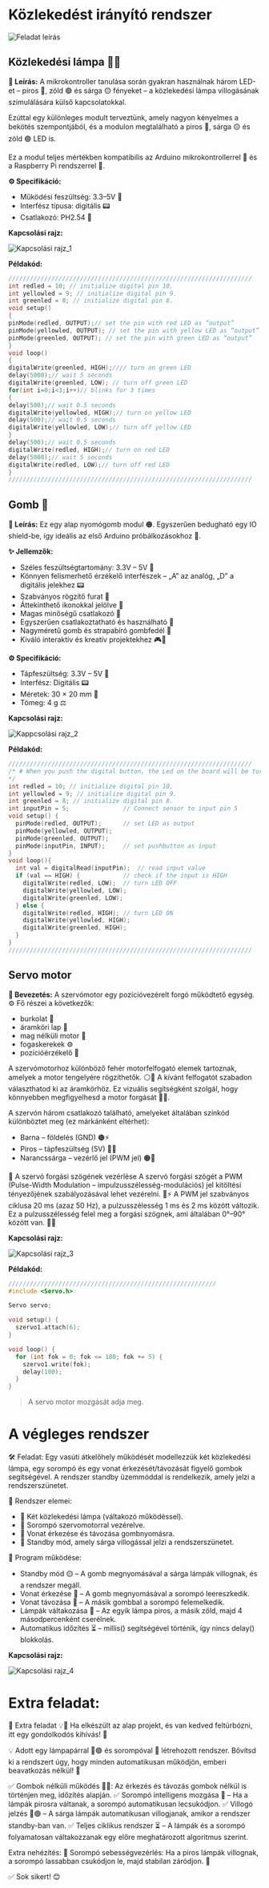 # Közlekedést irányító rendszer

![Feladat leírás](kozlekedes_iranyitas.png)

## Közlekedési lámpa 🚥🚦

**📘 Leírás:** A mikrokontroller tanulása során gyakran használnak három LED-et – piros 🔴, zöld 🟢 és sárga 🟡 fényeket – a közlekedési lámpa villogásának szimulálására külső kapcsolatokkal.  

Ezúttal egy különleges modult terveztünk, amely nagyon kényelmes a bekötés szempontjából, és a modulon megtalálható a piros 🔴, sárga 🟡 és zöld 🟢 LED is.  

Ez a modul teljes mértékben kompatibilis az Arduino mikrokontrollerrel 🤖 és a Raspberry Pi rendszerrel 🍓.  

**⚙️ Specifikáció:**
- Működési feszültség: 3.3–5V 🔋
- Interfész típusa: digitális 📟
- Csatlakozó: PH2.54 🔌

**Kapcsolási rajz:**

![Kapcsolási rajz_1](kapcs_1.png)

**Példakód:**
``` cpp
////////////////////////////////////////////////////////////////////
int redled = 10; // initialize digital pin 10.
int yellowled = 9; // initialize digital pin 9.
int greenled = 8; // initialize digital pin 8.
void setup()
{
pinMode(redled, OUTPUT);// set the pin with red LED as “output”
pinMode(yellowled, OUTPUT); // set the pin with yellow LED as “output”
pinMode(greenled, OUTPUT); // set the pin with green LED as “output”
}
void loop()
{
digitalWrite(greenled, HIGH);//// turn on green LED
delay(5000);// wait 5 seconds
digitalWrite(greenled, LOW); // turn off green LED
for(int i=0;i<3;i++)// blinks for 3 times
{
delay(500);// wait 0.5 seconds
digitalWrite(yellowled, HIGH);// turn on yellow LED
delay(500);// wait 0.5 seconds
digitalWrite(yellowled, LOW);// turn off yellow LED
} 
delay(500);// wait 0.5 seconds
digitalWrite(redled, HIGH);// turn on red LED
delay(5000);// wait 5 seconds
digitalWrite(redled, LOW);// turn off red LED
}
////////////////////////////////////////////////////////////////////
```

## Gomb 🔘

**📘 Leírás:** Ez egy alap nyomógomb modul 🟠. Egyszerűen bedugható egy IO shield-be, így ideális az első Arduino próbálkozásokhoz 🤖.

**✨ Jellemzők:**
- Széles feszültségtartomány: 3.3V – 5V 🔋
- Könnyen felismerhető érzékelő interfészek – „A” az analóg, „D” a digitális jelekhez 📟
- Szabványos rögzítő furat 🔩
- Áttekinthető ikonokkal jelölve 👀
- Magas minőségű csatlakozó 🔌
- Egyszerűen csatlakoztatható és használható 🧩
- Nagyméretű gomb és strapabíró gombfedél 🔘
- Kiváló interaktív és kreatív projektekhez 🎮🎨

**⚙️ Specifikáció:**
- Tápfeszültség: 3.3V – 5V 🔋
- Interfész: Digitális 📟
- Méretek: 30 × 20 mm 📏
- Tömeg: 4 g ⚖️

**Kapcsolási rajz:**

![Kappcsolási rajz_2](kapcs_2.png)

**Példakód:**
``` cpp
////////////////////////////////////////////////////////////////////
/* # When you push the digital button, the Led on the board will be turned on. Otherwise,the led is turned off.
*/
int redled = 10; // initialize digital pin 10.
int yellowled = 9; // initialize digital pin 9.
int greenled = 8; // initialize digital pin 8.
int inputPin = 5;               // Connect sensor to input pin 5
void setup() {
  pinMode(redled, OUTPUT);      // set LED as output
  pinMode(yellowled, OUTPUT);
  pinMode(greenled, OUTPUT);
  pinMode(inputPin, INPUT);     // set pushbutton as input
}
void loop(){
  int val = digitalRead(inputPin);  // read input value
  if (val == HIGH) {            // check if the input is HIGH
    digitalWrite(redled, LOW);  // turn LED OFF
    digitalWrite(yellowled, LOW);
    digitalWrite(greenled, LOW);
  } else {
    digitalWrite(redled, HIGH); // turn LED ON
    digitalWrite(yellowled, HIGH);
    digitalWrite(greenled, HIGH);
  }
}
////////////////////////////////////////////////////////////////////
```

## Servo motor

**🧾 Bevezetés:**
A szervómotor egy pozícióvezérelt forgó működtető egység. ⚙️
Fő részei a következők:
- burkolat 🧱
- áramköri lap 🧩
- mag nélküli motor 🔄
- fogaskerekek ⚙️
- pozícióérzékelő 🎯

A szervómotorhoz különböző fehér motorfelfogató elemek tartoznak, amelyek a motor tengelyére rögzíthetők. ⚪🔩
A kívánt felfogatót szabadon választhatod ki az áramkörhöz. Ez vizuális segítségként szolgál, hogy könnyebben megfigyelhesd a motor forgását 🔁👀.

A szervón három csatlakozó található, amelyeket általában színkód különböztet meg (ez márkánként eltérhet):
- Barna – földelés (GND) 🟤⚡
- Piros – tápfeszültség (5V) 🔴🔌
- Narancssárga – vezérlő jel (PWM jel) 🟠📶

🔄 A szervó forgási szögének vezérlése
A szervó forgási szögét a PWM (Pulse-Width Modulation – impulzusszélesség-modulációs) jel kitöltési tényezőjének szabályozásával lehet vezérelni. 📶⚡
A PWM jel szabványos ciklusa 20 ms (azaz 50 Hz), a pulzusszélesség 1 ms és 2 ms között változik.
Ez a pulzusszélesség felel meg a forgási szögnek, ami általában 0°–90° között van. 🔁📏

**Kapcsolási rajz:**

![Kapcsolási rajz_3](kapcs_3.png)

**Példakód:**
``` cpp
//////////////////////////////////////////////////////////
#include <Servo.h>

Servo servo;

void setup() {
  szervo1.attach(6);
}

void loop() {
  for (int fok = 0; fok <= 180; fok += 5) {
    szervo1.write(fok);
    delay(100);
  }
}
```
> A servo motor mozgását adja meg.

# A végleges rendszer

🛠️ Feladat: Egy vasúti átkelőhely működését modellezzük két közlekedési lámpa, egy sorompó és egy vonat érkezését/távozását figyelő gombok segítségével. A rendszer standby üzemmóddal is rendelkezik, amely jelzi a rendszerszünetet.

🔹 Rendszer elemei:
- 🚥 Két közlekedési lámpa (váltakozó működéssel).
- 🚧 Sorompó szervomotorral vezérelve.
- 🚆 Vonat érkezése és távozása gombnyomásra.
- 🔄 Standby mód, amely sárga villogással jelzi a rendszerszünetet.

🚀 Program működése:
- Standby mód 🟡 – A gomb megnyomásával a sárga lámpák villognak, és a rendszer megáll.
- Vonat érkezése 🚆 – A gomb megnyomásával a sorompó leereszkedik.
- Vonat távozása 🚄 – A másik gombbal a sorompó felemelkedik.
- Lámpák váltakozása 🚥 – Az egyik lámpa piros, a másik zöld, majd 4 másodpercenként cserélnek.
- Automatikus időzítés ⏳ – millis() segítségével történik, így nincs delay() blokkolás.

**Kapcsolási rajz:**

![Kapcsolási rajz_4](kapcs_4.png)

# Extra feladat:

🚀 Extra feladat 💡🔧 Ha elkészült az alap projekt, és van kedved feltúrbózni, itt egy gondolkodós kihívás! 🤔

💡 Adott egy lámpapárral 🔴🟢 és sorompóval 🚧 létrehozott rendszer. Bővítsd ki a rendszert úgy, hogy minden automatikusan működjön, emberi beavatkozás nélkül! 🔄

✅ Gombok nélküli működés 🔘❌: Az érkezés és távozás gombok nélkül is történjen meg, időzítés alapján. ✅ Sorompó intelligens mozgása 🚧 – Ha a lámpák pirosra váltanak, a sorompó automatikusan lecsukódjon. ✅ Villogó jelzés 🔴🟢 – A sárga lámpák automatikusan villogjanak, amikor a rendszer standby-ban van. ✅ Teljes ciklikus rendszer ⏳ – A lámpák és a sorompó folyamatosan váltakozzanak egy előre meghatározott algoritmus szerint.

Extra nehézítés: 💭 Sorompó sebességvezérlés: Ha a piros lámpák villognak, a sorompó lassabban csukódjon le, majd stabilan záródjon. 🚀

✅ Sok sikert! 😊

